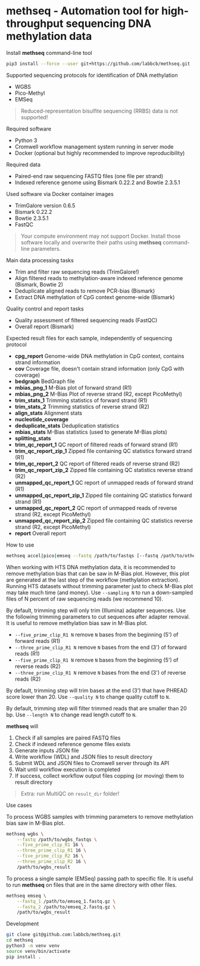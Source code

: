 # methseq - Automation tool for high-throughput sequencing DNA methylation data

Install **methseq** command-line tool

```bash
pip3 install --force --user git+https://github.com/labbcb/methseq.git
```

Supported sequencing protocols for identification of DNA methylation

- WGBS
- Pico-Methyl
- EMSeq

> Reduced-representation bisulfite sequencing (RRBS) data is not supported!

Required software

- Python 3
- Cromwell workflow management system running in server mode
- Docker (optional but highly recommended to improve reproducibility)

Required data

- Paired-end raw sequencing FASTQ files (one file per strand)
- Indexed reference genome using Bismark 0.22.2 and Bowtie 2.3.5.1

Used software via Docker container images

- TrimGalore version 0.6.5
- Bismark 0.22.2
- Bowtie 2.3.5.1
- FastQC 

> Your compute environment may not support Docker. Install those software locally and overwrite their paths using **methseq** command-line parameters.

Main data processing tasks

- Trim and filter raw sequencing reads (TrimGalore!)
- Align filtered reads to methylation-aware indexed reference genome (Bismark, Bowtie 2)
- Deduplicate aligned reads to remove PCR-bias (Bismark)
- Extract DNA methylation of CpG context genome-wide (Bismark)

Quality control and report tasks

- Quality assessment of filtered sequencing reads (FastQC)
- Overall report (Bismark)

Expected result files for each sample, independently of sequencing protocol

- **cpg_report** Genome-wide DNA methylation in CpG context, contains strand information
- **cov** Coverage file, doesn't contain strand information (only CpG with coverage)
- **bedgraph** BedGraph file
- **mbias_png_1** M-Bias plot of forward strand (R1)
- **mbias_png_2** M-Bias Plot of reverse strand (R2, except PicoMethyl)
- **trim_stats_1** Trimming statistics of forward strand (R1)
- **trim_stats_2** Trimming statistics of reverse strand (R2)
- **align_stats** Alignment stats
- **nucleotide_coverage** 
- **deduplicate_stats** Deduplication statistics
- **mbias_stats** M-Bias statistics (used to generate M-Bias plots)
- **splitting_stats** 
- **trim_qc_report_1** QC report of filtered reads of forward strand (R1)
- **trim_qc_report_zip_1** Zipped file containing QC statistics forward strand (R1)
- **trim_qc_report_2** QC report of filtered reads of reverse strand (R2)
- **trim_qc_report_zip_2** Zipped file containing QC statistics reverse strand (R2)
- **unmapped_qc_report_1** QC report of unmapped reads of forward strand (R1)
- **unmapped_qc_report_zip_1** Zipped file containing QC statistics forward strand (R1)
- **unmapped_qc_report_2** QC report of unmapped reads of reverse strand (R2, except PicoMethyl)
- **unmapped_qc_report_zip_2** Zipped file containing QC statistics reverse strand (R2, except PicoMethyl)
- **report** Overall report

How to use

```bash
methseq accel|pico|emseq --fastq /path/to/fastqs [--fastq /path/to/other_fastqs] [trimming parameters] result_dir
```

When working with HTS DNA methylation data, it is recommended to remove methylation bias that can be saw in M-Bias plot.
However, this plot are generated at the last step of the workflow (methylation extraction).
Running HTS datasets without trimming parameter just to check M-Bias plot may take much time (and money).
Use `--sampling N` to run a down-sampled files of N percent of raw sequencing reads (we recommend 10).  

By default, trimming step will only trim (Illumina) adapter sequences.
Use the following trimming parameters to cut sequences after adapter removal.
It is useful to remove methylation bias saw in M-Bias plot.

- `--five_prime_clip_R1 N` remove `N` bases from the beginning (5') of forward reads (R1)
- `--three_prime_clip_R1 N` remove `N` bases from the end (3') of forward reads (R1)
- `--five_prime_clip_R1 N` remove `N` bases from the beginning (5') of reverse reads (R2)
- `--three_prime_clip_R1 N` remove `N` bases from the end (3') of reverse reads (R2)

By default, trimming step will trim bases at the end (3') that have PHREAD score lower than 20.
Use `--quality N` to change quality cutoff to `N`.

By default, trimming step will filter trimmed reads that are smaller than 20 bp.
Use `--length N` to change read length cutoff to `N`. 

**methseq** will

1. Check if all samples are paired FASTQ files
2. Check if indexed reference genome files exists
3. Generate inputs JSON file
4. Write workflow (WDL) and JSON files to result directory
5. Submit WDL and JSON files to Cromwell server through its API
6. Wait until workflow execution is completed
7. If success, collect workflow output files copping (or moving) them to result directory 

> Extra: run MultiQC on `result_dir` folder!

Use cases

To process WGBS samples with trimming parameters to remove methylation bias saw in M-Bias plot.

```bash
methseq wgbs \
    --fastq /path/to/wgbs_fastqs \
    --five_prime_clip_R1 16 \
    --three_prime_clip_R1 16 \
    --five_prime_clip_R2 16 \
    --three_prime_clip_R2 16 \
    /path/to/wgbs_result
```

To process a single sample (EMSeq) passing path to specific file.
It is useful to run **methseq** on files that are in the same directory with other files.

```bash
methseq emseq \
    --fastq_1 /path/to/emseq_1.fastq.gz \
    --fastq_2 /path/to/emseq_2.fastq.gz \
    /path/to/wgbs_result
```

Development

```bash
git clone git@github.com:labbcb/methseq.git
cd methseq
python3 -m venv venv
source venv/bin/activate
pip install .
```